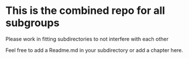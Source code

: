 # This is the combined repo for all subgroups

Please work in fitting subdirectories to not interfere with each other

Feel free to add a Readme.md in your subdirectory or add a chapter here.
